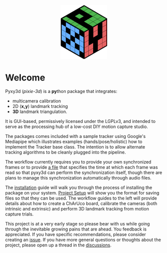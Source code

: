 <div align="center"><img src = "images/pyxy3d_logo.svg" width = "150"></div>


# Welcome

Pyxy3d (*pixie-3d*) is a **py**thon package that integrates:

- multicamera calibration
- 2D (**x,y**) landmark tracking
- **3D** landmark triangulation. 

It is GUI-based, permissively licensed under the LGPLv3, and intended to serve as the processing hub of a low-cost DIY motion capture studio.

The packages comes included with a sample tracker using Google's Mediapipe which illustrates examples (hands/pose/holistic) how to implement the Tracker base class. The intention is to allow alternate tracking algorithms to be cleanly plugged into the pipeline.

The workflow currently requires you to provide your own synchronized frames or to provide [a file](project_setup.md#frame_time_historycsv) that specifies the time at which each frame was read so that pyxy3d can perform the synchronization itself, though there are plans to manage this synchronization automatically through audio files.

The [installation](installation.md) guide will walk you through the process of installing the package on your system. [Project Setup](project_setup.md) will show you the format for saving files so that they can be used. The workflow guides to the left will provide details about how to create a ChArUco board, calibrate the cameras (both intrinsic and extrinsic) and perform 3D landmark tracking from motion capture trials.

This project is at a very early stage so please bear with us while going through the inevitable growing pains that are ahead. You feedback is appreciated. If you have specific recommendations, please consider creating an [issue](https://github.com/mprib/pyxy3d/issues). If you have more general questions or thoughts about the project, please open up a thread in the [discussions](https://github.com/mprib/pyxy3d/discussions).

